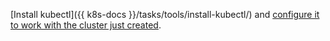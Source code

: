 [Install kubectl]({{ k8s-docs }}/tasks/tools/install-kubectl/) and [configure it to work with the cluster just created](../../managed-kubernetes/operations/kubernetes-cluster/kubernetes-cluster-get-credetials.md).